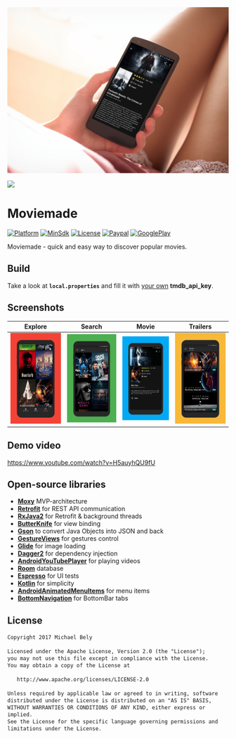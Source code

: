 [github-url]:        https://github.com/michaelbel/moviemade
[paypal-url]:        https://paypal.me/michaelbel
[licence-url]:       http://www.apache.org/licenses/LICENSE-2.0
[googleplay-url]:    https://play.google.com/store/apps/details?id=org.michaelbel.moviemade
[config-properties]: https://github.com/michaelbel/Moviemade/blob/master/app/src/main/assets/config.properties
[tmdb-introduction]: https://developers.themoviedb.org/3/getting-started/introduction

[launcher-path]: ../master/app/src/main/res/mipmap-xxxhdpi/ic_launcher.png

[platform-badge]:   https://img.shields.io/badge/Platform-Android-F3745F.svg
[paypal-badge]:     https://img.shields.io/badge/Donate-Paypal-F3745F.svg
[license-badge]:    https://img.shields.io/badge/License-Apache_v2.0-F3745F.svg
[googleplay-badge]: https://img.shields.io/badge/Google_Play-Demo-F3745F.svg
[minsdk-badge]:     https://img.shields.io/badge/minSdkVersion-21-F3745F.svg

<!------------------------------------------------------------------------------------------------------------------------------------>
<img src="/screenshots/mockup.png"/>

<p align="left">
  <img src="../master/app/src/main/res/mipmap-xxxhdpi/ic_launcher.png"/>
</p>

# Moviemade
[![Platform][platform-badge]][github-url]
[![MinSdk][minsdk-badge]][github-url]
[![License][license-badge]][licence-url]
[![Paypal][paypal-badge]][paypal-url]
[![GooglePlay][googleplay-badge]][googleplay-url]

Moviemade - quick and easy way to discover popular movies.

## Build
Take a look at <b>`local.properties`</b> and fill it with [your own][tmdb-introduction] <b>tmdb_api_key</b>.

## Screenshots
| Explore | Search | Movie | Trailers |
|:-:|:-:|:-:|:-:|
| ![Explore](/screenshots/explore.png?raw=true) | ![Search](/screenshots/search.png?raw=true) | ![Movie](/screenshots/movie.png?raw=true) | ![Trailers](/screenshots/trailers.png?raw=true) |

## Demo video
https://www.youtube.com/watch?v=H5auyhQU9fU

## Open-source libraries
* [**Moxy**](https://github.com/Arello-Mobile/Moxy) MVP-architecture
* [**Retrofit**](https://github.com/square/retrofit) for REST API communication
* [**RxJava2**](https://github.com/ReactiveX/RxJava) for Retrofit & background threads
* [**ButterKnife**](https://github.com/JakeWharton/butterknife) for view binding
* [**Gson**](https://github.com/google/gson) to convert Java Objects into JSON and back
* [**GestureViews**](https://github.com/alexvasilkov/GestureViews) for gestures control
* [**Glide**](https://github.com/bumptech/glide) for image loading
* [**Dagger2**](https://github.com/google/dagger) for dependency injection
* [**AndroidYouTubePlayer**](https://github.com/PierfrancescoSoffritti/android-youtube-player) for playing videos
* [**Room**](https://developer.android.com/topic/libraries/architecture/room.html) database
* [**Espresso**](https://google.github.io/android-testing-support-library/docs/espresso/) for UI tests
* [**Kotlin**](https://github.com/JetBrains/kotlin) for simplicity
* [**AndroidAnimatedMenuItems**](https://github.com/adonixis/android-animated-menu-items) for menu items
* [**BottomNavigation**](https://github.com/Ashok-Varma/BottomNavigation) for BottomBar tabs

## License
    Copyright 2017 Michael Bely

    Licensed under the Apache License, Version 2.0 (the "License");
    you may not use this file except in compliance with the License.
    You may obtain a copy of the License at

       http://www.apache.org/licenses/LICENSE-2.0

    Unless required by applicable law or agreed to in writing, software
    distributed under the License is distributed on an "AS IS" BASIS,
    WITHOUT WARRANTIES OR CONDITIONS OF ANY KIND, either express or implied.
    See the License for the specific language governing permissions and
    limitations under the License.
